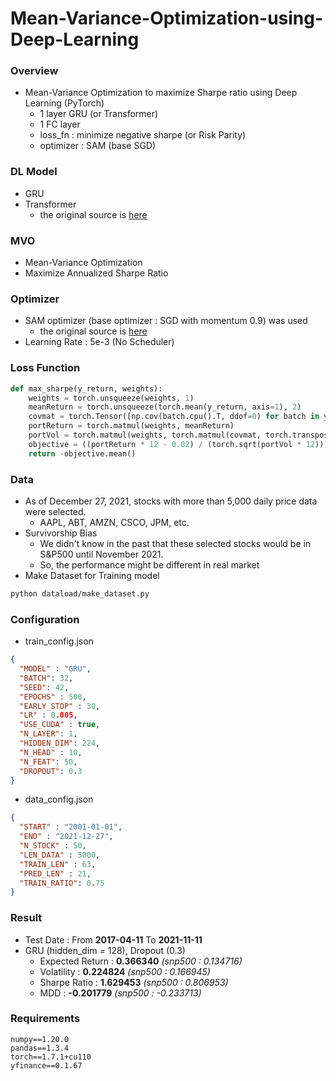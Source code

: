 # Mean-Variance-Optimization-using-Deep-Learning

### Overview

- Mean-Variance Optimization to maximize Sharpe ratio using Deep Learning (PyTorch)
  - 1 layer GRU (or Transformer)
  - 1 FC layer
  - loss_fn : minimize negative sharpe (or Risk Parity)
  - optimizer : SAM (base SGD)


### DL Model

- GRU
- Transformer
  - the original source is [here](https://github.com/oliverguhr/transformer-time-series-prediction/blob/master/transformer-singlestep.py)

### MVO

- Mean-Variance Optimization
- Maximize Annualized Sharpe Ratio

### Optimizer

- SAM optimizer (base optimizer : SGD with momentum 0.9) was used
  - the original source is [here](https://github.com/davda54/sam/blob/main/sam.py)
- Learning Rate : 5e-3 (No Scheduler)

### Loss Function
```python
def max_sharpe(y_return, weights):
    weights = torch.unsqueeze(weights, 1) 
    meanReturn = torch.unsqueeze(torch.mean(y_return, axis=1), 2)  
    covmat = torch.Tensor([np.cov(batch.cpu().T, ddof=0) for batch in y_return]).to('cuda')
    portReturn = torch.matmul(weights, meanReturn)  
    portVol = torch.matmul(weights, torch.matmul(covmat, torch.transpose(weights, 2, 1)))
    objective = ((portReturn * 12 - 0.02) / (torch.sqrt(portVol * 12)))
    return -objective.mean()
```

### Data

- As of December 27, 2021, stocks with more than 5,000 daily price data were selected.
  - AAPL, ABT, AMZN, CSCO, JPM, etc.
- Survivorship Bias
  - We didn't know in the past that these selected stocks would be in S&P500 until November 2021.
  - So, the performance might be different in real market
- Make Dataset for Training model
```bash
python dataload/make_dataset.py
```

### Configuration

- train_config.json
```json
{
  "MODEL" : "GRU",
  "BATCH": 32,
  "SEED": 42,
  "EPOCHS" : 500,
  "EARLY_STOP" : 30,
  "LR" : 0.005,
  "USE_CUDA" : true,
  "N_LAYER": 1,
  "HIDDEN_DIM": 224,
  "N_HEAD" : 10,
  "N_FEAT": 50,
  "DROPOUT": 0.3
}
```
- data_config.json
```json
{
  "START" : "2001-01-01",
  "END" : "2021-12-27",
  "N_STOCK" : 50,
  "LEN_DATA" : 5000,
  "TRAIN_LEN" : 63,
  "PRED_LEN" : 21,
  "TRAIN_RATIO": 0.75
}
```

### Result
- Test Date : From **2017-04-11** To **2021-11-11**
- GRU (hidden_dim = 128), Dropout (0.3)
  - Expected Return : **0.366340** *(snp500 : 0.134716)*
  - Volatility : **0.224824** *(snp500 : 0.166945)*
  - Sharpe Ratio : **1.629453** *(snp500 : 0.806953)*
  - MDD : **-0.201779** *(snp500 : -0.233713)*

### Requirements
```
numpy==1.20.0
pandas==1.3.4
torch==1.7.1+cu110
yfinance==0.1.67
```
